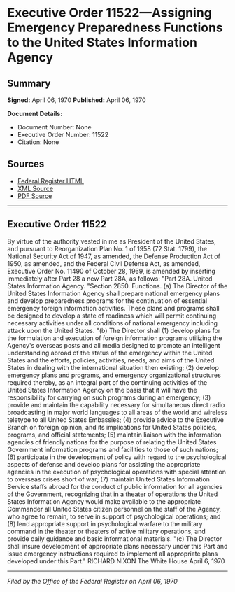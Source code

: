 # Executive Order 11522—Assigning Emergency Preparedness Functions to the United States Information Agency

## Summary

**Signed:** April 06, 1970
**Published:** April 06, 1970

**Document Details:**
- Document Number: None
- Executive Order Number: 11522
- Citation: None

## Sources
- [Federal Register HTML](https://www.presidency.ucsb.edu/documents/executive-order-11522-assigning-emergency-preparedness-functions-the-united-states)
- [XML Source](None)
- [PDF Source](None)

---

## Executive Order 11522

By virtue of the authority vested in me as President of the United States, and pursuant to Reorganization Plan No. 1 of 1958 (72 Stat. 1799), the National Security Act of 1947, as amended, the Defense Production Act of 1950, as amended, and the Federal Civil Defense Act, as amended, Executive Order No. 11490 of October 28, 1969, is amended by inserting immediately after Part 28 a new Part 28A, as follows:
"Part 28A. United States Information Agency.
"Section 2850. Functions. (a) The Director of the United States Information Agency shall prepare national emergency plans and develop preparedness programs for the continuation of essential emergency foreign information activities. These plans and programs shall be designed to develop a state of readiness which will permit continuing necessary activities under all conditions of national emergency including attack upon the United States.
"(b) The Director shall (1) develop plans for the formulation and execution of foreign information programs utilizing the Agency's overseas posts and all media designed to promote an intelligent understanding abroad of the status of the emergency within the United States and the efforts, policies, activities, needs, and aims of the United States in dealing with the international situation then existing; (2) develop emergency plans and programs, and emergency organizational structures required thereby, as an integral part of the continuing activities of the United States Information Agency on the basis that it will have the responsibility for carrying on such programs during an emergency; (3) provide and maintain the capability necessary for simultaneous direct radio broadcasting in major world languages to all areas of the world and wireless teletype to all United States Embassies; (4) provide advice to the Executive Branch on foreign opinion, and its implications for United States policies, programs, and official statements; (5) maintain liaison with the information agencies of friendly nations for the purpose of relating the United States Government information programs and facilities to those of such nations; (6) participate in the development of policy with regard to the psychological aspects of defense and develop plans for assisting the appropriate agencies in the execution of psychological operations with special attention to overseas crises short of war; (7) maintain United States Information Service staffs abroad for the conduct of public information for all agencies of the Government, recognizing that in a theater of operations the United States Information Agency would make available to the appropriate Commander all United States citizen personnel on the staff of the Agency, who agree to remain, to serve in support of psychological operations; and (8) lend appropriate support in psychological warfare to the military command in the theater or theaters of active military operations, and provide daily guidance and basic informational materials.
"(c) The Director shall insure development of appropriate plans necessary under this Part and issue emergency instructions required to implement all appropriate plans developed under this Part."
RICHARD NIXON
The White House
April 6, 1970

---

*Filed by the Office of the Federal Register on April 06, 1970*
